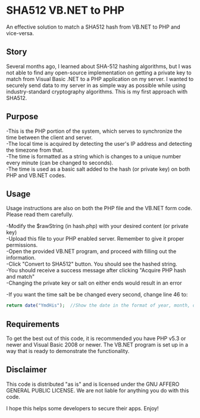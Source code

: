 # SHA512 VB.NET to PHP
An effective solution to match a SHA512 hash from VB.NET to PHP and vice-versa.

## Story
Several months ago, I learned about SHA-512 hashing algorithms, but I was not able to find any open-source implementation on getting a private key to match from Visual Basic .NET to a PHP application on my server. I wanted to securely send data to my server in as simple way as possible while using industry-standard cryptography algorithms. This is my first approach with SHA512.

## Purpose
-This is the PHP portion of the system, which serves to synchronize the time between the client and server. <br />-The local time is acquired by detecting the user's IP address and detecting the timezone from that. <br />-The time is formatted as a string which is changes to a unique number every minute (can be changed to seconds).<br />
-The time is used as a basic salt added to the hash (or private key) on both PHP and VB.NET codes.

## Usage
Usage instructions are also on both the PHP file and the VB.NET form code. Please read them carefully.

-Modify the $rawString (in hash.php) with your desired content (or private key)<br />
-Upload this file to your PHP enabled server. Remember to give it proper permissions.<br />
-Open the provided VB.NET program, and proceed with filling out the information.<br />
-Click "Convert to SHA512" button. You should see the hashed string.<br />
-You should receive a success message after clicking "Acquire PHP hash and match"<br />
-Changing the private key or salt on either ends would result in an error<br />

-If you want the time salt be be changed every second, change line 46 to:
```php
return date("YmdHis"); 	//Show the date in the format of year, month, day, hour, minute
```
## Requirements
To get the best out of this code, it is recommended you have PHP v5.3 or newer and Visual Basic 2008 or newer.
The VB.NET program is set up in a way that is ready to demonstrate the functionality. 

## Disclaimer
This code is distributed "as is" and is licensed under the GNU AFFERO GENERAL PUBLIC LICENSE.
We are not liable for anything you do with this code.

I hope this helps some developers to secure their apps. Enjoy!
